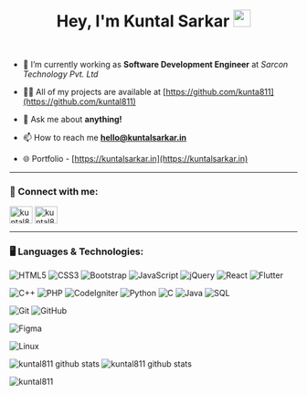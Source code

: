 
<h1 align="center">Hey, I'm Kuntal Sarkar <img src="https://raw.githubusercontent.com/MartinHeinz/MartinHeinz/master/wave.gif" width="30px"></h1>
<br>

<!--
### <img src="aboutme.gif" width=45px >About Me:
-->
- 🌱 I’m currently working as **Software Development Engineer** at *Sarcon Technology Pvt. Ltd*

<!-- 🔭 I’m currently working on **two** personal projects and **two** freelance project -->

- 👨‍💻 All of my projects are available at [https://github.com/kunta811](https://github.com/kuntal811)

- 💬 Ask me about **anything!**

- 📫 How to reach me **hello@kuntalsarkar.in**

- 🌐 Portfolio - [https://kuntalsarkar.in](https://kuntalsarkar.in)

<hr>

### 🤝 Connect with me:
<p align="left">
<a href="https://twitter.com/kuntal811" target="blank"><img align="center" style="background-color:#fff" src="https://cdn.jsdelivr.net/npm/simple-icons@3.0.1/icons/twitter.svg" alt="kuntal811" height="30" width="40" /></a>
<a href="https://linkedin.com/in/kuntal811" target="blank"><img align="center" src="https://cdn.jsdelivr.net/npm/simple-icons@3.0.1/icons/linkedin.svg" alt="kuntal811" height="30" width="40" /></a>
</p>
<!--
### 📢 Find me elsewhere:
<p align="left">
  <a href="https://www.codechef.com/users/">
    <img src="codechef.svg" alt="codechef" style="vertical-align:top; margin:4px">
  </a>&nbsp;&nbsp;&nbsp;
  
  <a href="https://www.leetcode.com/">
    <img src="leetcode.svg" alt="leetcode" style="vertical-align:top; margin:4px">
  </a>&nbsp;&nbsp;&nbsp;

</p>
-->
<hr>

### 🖥️ Languages & Technologies:

![HTML5](https://img.shields.io/badge/-HTML5-000?style=flat-square&logo=html5&logoColor=white)
![CSS3](https://img.shields.io/badge/-CSS3-000?style=flat-square&logo=css3)
![Bootstrap](https://img.shields.io/badge/-Bootstrap-000?style=flat-square&logo=bootstrap)
![JavaScript](https://img.shields.io/badge/-JavaScript-000?&logo=JavaScript)
![jQuery](https://img.shields.io/badge/-jQuery-000?&logo=jQuery&logoColor=0865A7)
![React](https://img.shields.io/badge/-React-000?&logo=React)
![Flutter](https://img.shields.io/badge/-Flutter-000?&logo=Flutter&logoColor=65B0F0)

![C++](https://img.shields.io/badge/-C++-000?&logo=c%2b%2b&logoColor=00599C)
![PHP](https://img.shields.io/badge/-PHP-000?&logo=PHP&logoColor=474A8A)
![CodeIgniter](https://img.shields.io/badge/-CodeIgniter-000?&logo=Codeigniter&logoColor=DD4814)
![Python](https://img.shields.io/badge/-Python-000?&logo=Python)
![C](https://img.shields.io/badge/-C-000?&logo=C)
![Java](https://img.shields.io/badge/-Java-000?&logo=Java&logoColor=007396)
![SQL](https://img.shields.io/badge/-SQL-000?&logo=MySQL)


![Git](https://img.shields.io/badge/-Git-black?style=flat-square&logo=git)
![GitHub](https://img.shields.io/badge/-GitHub-000?style=flat-square&logo=github)

![Figma](https://img.shields.io/badge/-Figma-000?style=flat-square&logo=Figma)

![Linux](https://img.shields.io/badge/-Linux-000?&logo=Linux)



<!-- Mostly Used Languages -->
<img  src="https://github-readme-stats.vercel.app/api/top-langs?username=kuntal811&show_icons=true&theme=dark&icon_color=6392DF" alt="kuntal811 github stats"/>

<!-- My Github Stats -->
<img  src="https://github-readme-stats.vercel.app/api?username=kuntal811&show_icons=true&theme=dark&icon_color=6392DF" alt="kuntal811 github stats"/>



<!--
<h2 align="center">My Repositories</h2>

<p width="100%" align="center">
  <a align="left" href="https://github.com/kuntal811/downtimeAlert" title="Downtime Alert"><img align="left" height="115" src="https://github-readme-stats.vercel.app/api/pin/?username=kuntal811&repo=downtimeAlert&theme=dark"></a>
    <a align="right" href="https://github.com/kuntal811/Easy-Resume" title="Easy Resume App"><img align="right" height="115" src="https://github-readme-stats.vercel.app/api/pin/?username=kuntal811&repo=Easy-Resume&theme=dark"></a>
</p>
<br><br>

<p width="100%" align="center">
  <a align="left" href="https://github.com/kuntal811/news24" title="news24"><img align="left" height="115" src="https://github-readme-stats.vercel.app/api/pin/?username=kuntal811&repo=news24&theme=dark"></a>
  <a align="right" href="https://github.com/kuntal811/automatic-attendance-using-face-recognition" title="automatic attendance using face recognition"><img align="right" height="115" src="https://github-readme-stats.vercel.app/api/pin/?username=kuntal811&repo=automatic-attendance-using-face-recognition&theme=dark"></a>
</p>
<p width="100%" align="center">
    <a align="left" href="https://github.com/kuntal811/KSMeet-Video-Chat" title="KSMeet Video Chat"><img align="left" height="115" src="https://github-readme-stats.vercel.app/api/pin/?username=kuntal811&repo=KSMeet-Video-Chat&theme=dark"></a>
  <a align="right" href="https://github.com/kuntal811/PHP-MVC-Framework" title="KSMeet Video Chat"><img align="right" height="115" src="https://github-readme-stats.vercel.app/api/pin/?username=kuntal811&repo=PHP-MVC-Framework&theme=dark"></a>
</p>


-->
<p width="100%"><img align="center" src="https://github-readme-streak-stats.herokuapp.com/?user=kuntal811&theme=dark" alt="kuntal811" /></p>
<!--
<p align="left"> <a href="https://github.com/ryo-ma/github-profile-trophy"><img src="https://github-profile-trophy.vercel.app/?username=kuntal811&theme=dark" alt="kuntal811" /></a> </p>
-->
